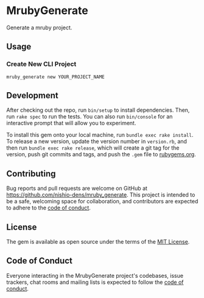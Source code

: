 # MrubyGenerate

Generate a mruby project.

## Usage

### Create New CLI Project

`mruby_generate new YOUR_PROJECT_NAME`

## Development

After checking out the repo, run `bin/setup` to install dependencies. Then, run `rake spec` to run the tests. You can also run `bin/console` for an interactive prompt that will allow you to experiment.

To install this gem onto your local machine, run `bundle exec rake install`. To release a new version, update the version number in `version.rb`, and then run `bundle exec rake release`, which will create a git tag for the version, push git commits and tags, and push the `.gem` file to [rubygems.org](https://rubygems.org).

## Contributing

Bug reports and pull requests are welcome on GitHub at https://github.com/nishio-dens/mruby_generate. This project is intended to be a safe, welcoming space for collaboration, and contributors are expected to adhere to the [code of conduct](https://github.com/nishio-dens/mruby_generate/blob/master/CODE_OF_CONDUCT.md).


## License

The gem is available as open source under the terms of the [MIT License](https://opensource.org/licenses/MIT).

## Code of Conduct

Everyone interacting in the MrubyGenerate project's codebases, issue trackers, chat rooms and mailing lists is expected to follow the [code of conduct](https://github.com/nishio-dens/mruby_generate/blob/master/CODE_OF_CONDUCT.md).
